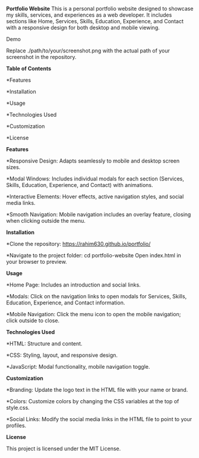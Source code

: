 **Portfolio Website**
This is a personal portfolio website designed to showcase my skills, services, and experiences as a web developer. It includes sections like Home, Services, Skills, Education, Experience, and Contact with a responsive design for both desktop and mobile viewing.

Demo

Replace ./path/to/your/screenshot.png with the actual path of your screenshot in the repository.

**Table of Contents**

*Features

*Installation

*Usage

*Technologies Used

*Customization

*License

**Features**

*Responsive Design: Adapts seamlessly to mobile and desktop screen sizes.

*Modal Windows: Includes individual modals for each section (Services, Skills, Education, Experience, and Contact) with animations.

*Interactive Elements: Hover effects, active navigation styles, and social media links.

*Smooth Navigation: Mobile navigation includes an overlay feature, closing when clicking outside the menu.

**Installation**

*Clone the repository: 
https://rahim630.github.io/portfolio/ 

*Navigate to the project folder: cd portfolio-website
Open index.html in your browser to preview.

**Usage**

*Home Page: Includes an introduction and social links.

*Modals: Click on the navigation links to open modals for Services, Skills, Education, Experience, and Contact information.

*Mobile Navigation: Click the menu icon to open the mobile navigation; click outside to close.

**Technologies Used**

*HTML: Structure and content.

*CSS: Styling, layout, and responsive design.

*JavaScript: Modal functionality, mobile navigation toggle.

**Customization**

*Branding: Update the logo text in the HTML file with your name or brand.

*Colors: Customize colors by changing the CSS variables at the top of style.css.

*Social Links: Modify the social media links in the HTML file to point to your profiles.

**License**

This project is licensed under the MIT License.

